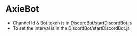 # AxieBot
- Channel Id & Bot token is in DiscordBot/startDiscordBot.js
- To set the interval is in the DiscordBot/startDiscordBot.js
